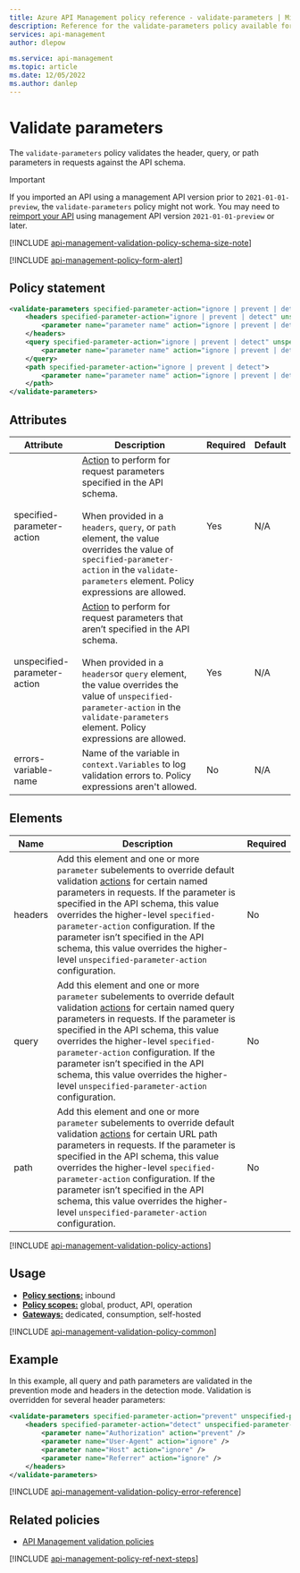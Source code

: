 ```yaml
---
title: Azure API Management policy reference - validate-parameters | Microsoft Docs
description: Reference for the validate-parameters policy available for use in Azure API Management. Provides policy usage, settings, and examples.
services: api-management
author: dlepow

ms.service: api-management
ms.topic: article
ms.date: 12/05/2022
ms.author: danlep
---
```


# Validate parameters

The `validate-parameters` policy validates the header, query, or path parameters in requests against the API schema.

> [!IMPORTANT]
> If you imported an API using a management API version prior to `2021-01-01-preview`, the `validate-parameters` policy might not work. You may need to [reimport your API](/rest/api/apimanagement/current-ga/apis/create-or-update) using management API version `2021-01-01-preview` or later.

[!INCLUDE [api-management-validation-policy-schema-size-note](../../includes/api-management-validation-policy-schema-size-note.md)]

[!INCLUDE [api-management-policy-form-alert](../../includes/api-management-policy-form-alert.md)]

## Policy statement

```xml
<validate-parameters specified-parameter-action="ignore | prevent | detect" unspecified-parameter-action="ignore | prevent | detect" errors-variable-name="variable name"> 
    <headers specified-parameter-action="ignore | prevent | detect" unspecified-parameter-action="ignore | prevent | detect">
        <parameter name="parameter name" action="ignore | prevent | detect" />
    </headers>
    <query specified-parameter-action="ignore | prevent | detect" unspecified-parameter-action="ignore | prevent | detect">
        <parameter name="parameter name" action="ignore | prevent | detect" />
    </query>
    <path specified-parameter-action="ignore | prevent | detect">
        <parameter name="parameter name" action="ignore | prevent | detect" />
    </path>
</validate-parameters>
```

## Attributes

| Attribute         | Description                                            | Required | Default |
| ----------------- | ------------------------------------------------------ | -------- | ------- |
| specified-parameter-action | [Action](#actions) to perform for request parameters specified in the API schema. <br/><br/> When provided in a `headers`, `query`, or `path` element, the value overrides the value of `specified-parameter-action` in the `validate-parameters` element. Policy expressions are allowed. |  Yes     | N/A   |
| unspecified-parameter-action | [Action](#actions) to perform for request parameters that aren’t specified in the API schema. <br/><br/>When provided in a `headers`or `query` element, the value overrides the value of `unspecified-parameter-action` in the `validate-parameters` element. Policy expressions are allowed. |  Yes     | N/A   |
| errors-variable-name | Name of the variable in `context.Variables` to log validation errors to. Policy expressions aren't allowed. |   No    | N/A   |

## Elements

|Name|Description|Required|
|----------|-----------------|--------------|
| headers | Add this element and one or more `parameter` subelements to override default validation [actions](#actions) for certain named parameters in requests. If the parameter is specified in the API schema, this value overrides the higher-level `specified-parameter-action` configuration. If the parameter isn’t specified in the API schema, this value overrides the higher-level `unspecified-parameter-action` configuration.  | No |
| query | Add this element and one or more `parameter` subelements to override default validation [actions](#actions) for certain named query parameters in requests. If the parameter is specified in the API schema, this value overrides the higher-level `specified-parameter-action` configuration. If the parameter isn’t specified in the API schema, this value overrides the higher-level `unspecified-parameter-action` configuration. | No |
| path | Add this element and one or more `parameter` subelements to override default validation [actions](#actions) for certain URL path parameters in requests. If the parameter is specified in the API schema, this value overrides the higher-level `specified-parameter-action` configuration. If the parameter isn’t specified in the API schema, this value overrides the higher-level `unspecified-parameter-action` configuration. | No |

[!INCLUDE [api-management-validation-policy-actions](../../includes/api-management-validation-policy-actions.md)]

## Usage

- [**Policy sections:**](./api-management-howto-policies.md#sections) inbound
- [**Policy scopes:**](./api-management-howto-policies.md#scopes) global, product, API, operation
-  [**Gateways:**](api-management-gateways-overview.md) dedicated, consumption, self-hosted

[!INCLUDE [api-management-validation-policy-common](../../includes/api-management-validation-policy-common.md)]


## Example

In this example, all query and path parameters are validated in the prevention mode and headers in the detection mode. Validation is overridden for several header parameters:

```xml
<validate-parameters specified-parameter-action="prevent" unspecified-parameter-action="prevent" errors-variable-name="requestParametersValidation"> 
    <headers specified-parameter-action="detect" unspecified-parameter-action="detect">
        <parameter name="Authorization" action="prevent" />
        <parameter name="User-Agent" action="ignore" />
        <parameter name="Host" action="ignore" />
        <parameter name="Referrer" action="ignore" />
    </headers>   
</validate-parameters>
```

[!INCLUDE [api-management-validation-policy-error-reference](../../includes/api-management-validation-policy-error-reference.md)]

## Related policies

* [API Management validation policies](validation-policies.md)

[!INCLUDE [api-management-policy-ref-next-steps](../../includes/api-management-policy-ref-next-steps.md)]